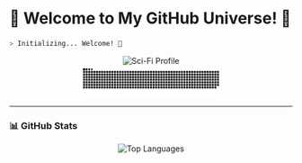 # 🌌 Welcome to My GitHub Universe! 🌌

```bash
> Initializing... Welcome! 🚀
```

<div align="center">
   <img src="https://github.com/user-attachments/assets/2f6ab805-9a15-401b-934d-9d0854f01a66" alt="Sci-Fi Profile" style="width: 50%;"> <br>
  <img src="https://raw.githubusercontent.com/Platane/snk/output/github-contribution-grid-snake.svg" alt="snake" style="width: 50%;">
</div>

---

### 📊 **GitHub Stats**

<p align="center">
  <img src="https://github-readme-stats.vercel.app/api/top-langs/?username=giorgitchanturidze&layout=compact&theme=tokyonight" alt="Top Languages" />
</p>
